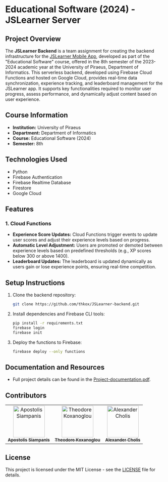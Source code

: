 # Educational Software (2024) - JSLearner Server

## Project Overview

The **JSLearner Backend** is a team assignment for creating the backend infrastructure for the [JSLearner Mobile App](https://github.com/thkox/educational-software_2024-JSLearner), developed as part of the "Educational Software" course, offered in the 8th semester of the 2023-2024 academic year at the University of Piraeus, Department of Informatics. This serverless backend, developed using Firebase Cloud Functions and hosted on Google Cloud, provides real-time data synchronization, experience tracking, and leaderboard management for the JSLearner app. It supports key functionalities required to monitor user progress, assess performance, and dynamically adjust content based on user experience.

## Course Information

- **Institution:** University of Piraeus
- **Department:** Department of Informatics
- **Course:** Educational Software (2024)
- **Semester:** 8th

## Technologies Used

- Python
- Firebase Authentication
- Firebase Realtime Database
- Firestore
- Google Cloud

## Features

### 1. Cloud Functions

- **Experience Score Updates:** Cloud Functions trigger events to update user scores and adjust their experience levels based on progress.
- **Automatic Level Adjustment:** Users are promoted or demoted between experience levels based on predefined thresholds (e.g., XP scores below 300 or above 1400).
- **Leaderboard Updates:** The leaderboard is updated dynamically as users gain or lose experience points, ensuring real-time competition.

## Setup Instructions

1. Clone the backend repository:
    ```bash
    git clone https://github.com/thkox/JSLearner-backend.git
    ```

2. Install dependencies and Firebase CLI tools:
    ```bash
    pip install -r requirements.txt
    firebase login
    firebase init
    ```

3. Deploy the functions to Firebase:
    ```bash
    firebase deploy --only functions
    ```

## Documentation and Resources

- Full project details can be found in the [Project-documentation.pdf](./docs/Project-documentation.pdf).

## Contributors

<table>
  <tr>
    <td align="center"><a href="https://github.com/ApostolisSiampanis"><img src="https://avatars.githubusercontent.com/u/75365398?v=4" width="100px;" alt="Apostolis Siampanis"/><br /><sub><b>Apostolis Siampanis</b></sub></a><br /></td>
    <td align="center"><a href="https://github.com/thkox"><img src="https://avatars.githubusercontent.com/u/79880468?v=4" width="100px;" alt="Theodore Koxanoglou"/><br /><sub><b>Theodore Koxanoglou</b></sub></a><br /></td>
    <td align="center"><a href="https://github.com/AlexanderCholis"><img src="https://avatars.githubusercontent.com/u/66769337?v=4" width="100px;" alt="Alexander Cholis"/><br /><sub><b>Alexander Cholis</b></sub></a><br /></td>
  </tr>
</table>

## License

This project is licensed under the MIT License - see the [LICENSE](./LICENSE) file for details.
